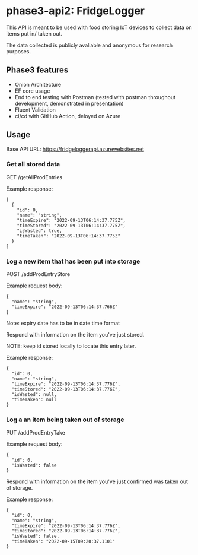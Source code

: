 # phase3-api2: FridgeLogger

This API is meant to be used with food storing IoT devices to collect data on items put in/ taken out.

The data collected is publicly avaliable and anonymous for research purposes.


## Phase3 features
- Onion Architecture 
- EF core usage
- End to end testing with Postman (tested with postman throughout development, demonstrated in presentation)
- Fluent Validation
- ci/cd with GitHub Action, deloyed on Azure

## Usage
Base API URL: https://fridgeloggerapi.azurewebsites.net

### Get all stored data

GET /getAllProdEntries

Example response:
```
[
  {
    "id": 0,
    "name": "string",
    "timeExpire": "2022-09-13T06:14:37.775Z",
    "timeStored": "2022-09-13T06:14:37.775Z",
    "isWasted": true,
    "timeTaken": "2022-09-13T06:14:37.775Z"
  }
]
```

### Log a new item that has been put into storage

POST /addProdEntryStore

Example request body:
```
{
  "name": "string",
  "timeExpire": "2022-09-13T06:14:37.766Z"
}
```
Note: expiry date has to be in date time format

Respond with information on the item you've just stored.

NOTE: keep id stored locally to locate this entry later.

Example response:
```
{
  "id": 0,
  "name": "string",
  "timeExpire": "2022-09-13T06:14:37.776Z",
  "timeStored": "2022-09-13T06:14:37.776Z",
  "isWasted": null,
  "timeTaken": null
}
```

### Log a an item being taken out of storage

PUT /addProdEntryTake

Example request body:
```
{
  "id": 0,
  "isWasted": false
}
```

Respond with information on the item you've just confirmed was taken out of storage.

Example response:
```
{
  "id": 0,
  "name": "string",
  "timeExpire": "2022-09-13T06:14:37.776Z",
  "timeStored": "2022-09-13T06:14:37.776Z",
  "isWasted": false,
  "timeTaken": "2022-09-15T09:20:37.1101"
}
```
